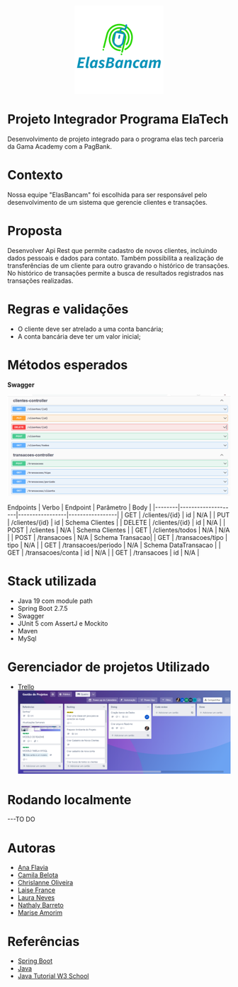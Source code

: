 <div align="center">
<img style="display: block;margin: 0 auto;" src="/imagem/logo.png" target="_blank"></h2>
</div>

# Projeto Integrador Programa ElaTech

Desenvolvimento de projeto integrado para o programa elas tech parceria da Gama Academy com a PagBank.

# Contexto

Nossa equipe "ElasBancam" foi escolhida para ser responsável pelo desenvolvimento de um sistema que gerencie clientes e transações.

# Proposta

Desenvolver Api Rest que permite cadastro de novos clientes, incluindo dados pessoais e
dados para contato. Também possibilita a realização de transferências de um cliente para outro gravando o
histórico de transações. No histórico de transações permite a busca de resultados registrados nas transações realizadas.

# Regras e validações

- O cliente deve ser atrelado a uma conta bancária;
- A conta bancária deve ter um valor inicial;

# Métodos esperados

**Swagger**

![Swagger](/imagem/swagger.png)

Endpoints
| Verbo | Endpoint | Parâmetro | Body |
|--------|--------------------|-----------------|-----------------|
| GET | /clientes/{id} | id | N/A |
| PUT | /clientes/{id} | id | Schema Clientes |
| DELETE | /clientes/{id} | id | N/A |
| POST | /clientes | N/A | Schema Clientes |
| GET | /clientes/todos | N/A | N/A |
| POST | /transacoes | N/A | Schema Transacao|
| GET | /transacoes/tipo | tipo | N/A |
| GET | /transacoes/periodo | N/A | Schema DataTransacao |
| GET | /transacoes/conta | id | N/A |
| GET | /transacoes | id | N/A |

# Stack utilizada

- Java 19 com module path
- Spring Boot 2.7.5
- Swagger
- JUnit 5 com AssertJ e Mockito
- Maven
- MySql

# Gerenciador de projetos Utilizado

- [Trello](https://trello.com/)
  ![Quadro Trello](/imagem/trello.png)

# Rodando localmente

---TO DO

# Autoras

- [Ana Flavia](https://github.com/anaflxvia)
- [Camila Belota](https://github.com/camilabelota)
- [Chrislanne Oliveira](https://github.com/Chrislanneo)
- [Laise France](https://github.com/LaiFrance)
- [Laura Neves](https://github.com/lmtfn)
- [Nathaly Barreto](https://github.com/nathalybarreto)
- [Marise Amorim](https://github.com/nathalybarreto)

# Referências

- [Spring Boot](https://spring.io/projects/spring-boot)
- [Java](https://docs.oracle.com/en/java/)
- [Java Tutorial W3 School](https://www.w3schools.com/java/default.asp)

